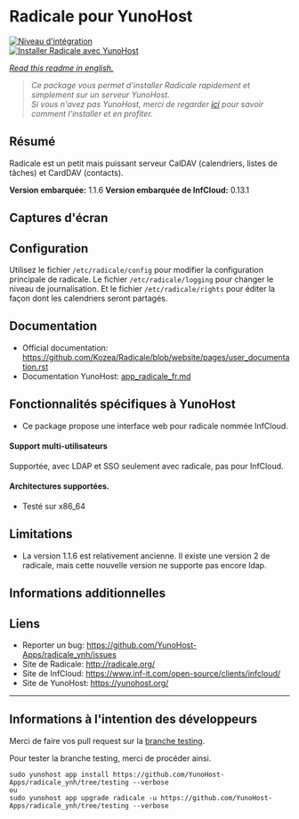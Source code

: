 # Radicale pour YunoHost

[![Niveau d'intégration](https://dash.yunohost.org/integration/radicale.svg)](https://ci-apps.yunohost.org/jenkins/job/radicale%20%28Community%29/lastBuild/consoleFull)  
[![Installer Radicale avec YunoHost](https://install-app.yunohost.org/install-with-yunohost.png)](https://install-app.yunohost.org/?app=radicale)

*[Read this readme in english.](./README.md)*

> *Ce package vous permet d'installer Radicale rapidement et simplement sur un serveur YunoHost.  
Si vous n'avez pas YunoHost, merci de regarder [ici](https://yunohost.org/#/install_fr) pour savoir comment l'installer et en profiter.*

## Résumé

Radicale est un petit mais puissant serveur CalDAV (calendriers, listes de tâches) et CardDAV (contacts).

**Version embarquée:** 1.1.6
**Version embarquée de InfCloud:** 0.13.1

## Captures d'écran

## Configuration

Utilisez le fichier `/etc/radicale/config` pour modifier la configuration principale de radicale.
Le fichier `/etc/radicale/logging` pour changer le niveau de journalisation.
Et le fichier `/etc/radicale/rights` pour éditer la façon dont les calendriers seront partagés.

## Documentation

 * Official documentation: https://github.com/Kozea/Radicale/blob/website/pages/user_documentation.rst
 * Documentation YunoHost: [app_radicale_fr.md](./app_radicale_fr.md)

## Fonctionnalités spécifiques à YunoHost

* Ce package propose une interface web pour radicale nommée InfCloud.

#### Support multi-utilisateurs

Supportée, avec LDAP et SSO seulement avec radicale, pas pour InfCloud.

#### Architectures supportées.

* Testé sur x86_64

## Limitations

* La version 1.1.6 est relativement ancienne. Il existe une version 2 de radicale, mais cette nouvelle version ne supporte pas encore ldap.

## Informations additionnelles

## Liens

 * Reporter un bug: https://github.com/YunoHost-Apps/radicale_ynh/issues
 * Site de Radicale: http://radicale.org/
 * Site de InfCloud: https://www.inf-it.com/open-source/clients/infcloud/
 * Site de YunoHost: https://yunohost.org/

---

Informations à l'intention des développeurs
----------------

Merci de faire vos pull request sur la [branche testing](https://github.com/YunoHost-Apps/radicale_ynh/tree/testing).

Pour tester la branche testing, merci de procéder ainsi.
```
sudo yunohost app install https://github.com/YunoHost-Apps/radicale_ynh/tree/testing --verbose
ou
sudo yunohost app upgrade radicale -u https://github.com/YunoHost-Apps/radicale_ynh/tree/testing --verbose
```
